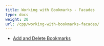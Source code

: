 ```yaml
---
title: Working with Bookmarks - Facades
type: docs
weight: 20
url: /cpp/working-with-bookmarks-facades/
---
```


- [Add and Delete Bookmarks](/pdf/cpp/add-and-delete-bookmarks-html/)
